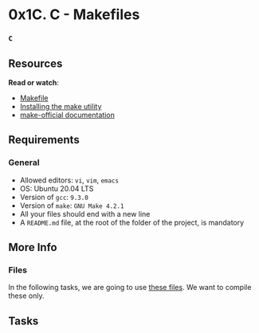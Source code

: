 # 0x1C. C - Makefiles
### `C`
## Resources
**Read or watch**:

* [Makefile](https://www3.nd.edu/~zxu2/acms60212-40212/Makefile.pdf)
* [Installing the make utility](https://www.geeksforgeeks.org/how-to-install-make-on-ubuntu/)
* [make-official documentation](https://www.gnu.org/software/make/manual/html_node/)

## Requirements
### General
* Allowed editors: `vi`, `vim`, `emacs`
* OS: Ubuntu 20.04 LTS
* Version of `gcc`: `9.3.0`
* Version of `make`: `GNU Make 4.2.1`
* All your files should end with a new line
* A `README.md` file, at the root of the folder of the project, is mandatory

## More Info
### Files
In the following tasks, we are going to use [these files](https://github.com/holbertonschool/0x1B.c). We want to compile these only.

## Tasks
